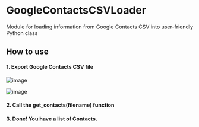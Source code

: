 # GoogleContactsCSVLoader
Module for loading information from Google Contacts CSV into user-friendly Python class

## How to use

#### 1. Export Google Contacts CSV file

![image](https://user-images.githubusercontent.com/58120335/180963638-bbebf5f0-5675-4807-b136-06689be7263b.png)

![image](https://user-images.githubusercontent.com/58120335/180963981-75901b64-3b4c-4aa4-8d85-0cc29ee2f98b.png)

#### 2. Call the get_contacts(filename) function

#### 3. Done! You have a list of Contacts.
